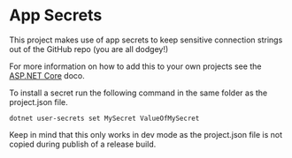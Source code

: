 # App Secrets

This project makes use of app secrets to keep sensitive connection strings out of the GitHub repo (you are all dodgey!)

For more information on how to add this to your own projects see the [ASP.NET Core](https://docs.asp.net/en/latest/security/app-secrets.html) doco. 

To install a secret run the following command in the same folder as the project.json file. 

```
dotnet user-secrets set MySecret ValueOfMySecret
```

Keep in mind that this only works in dev mode as the project.json file is not copied during publish of a release build. 

